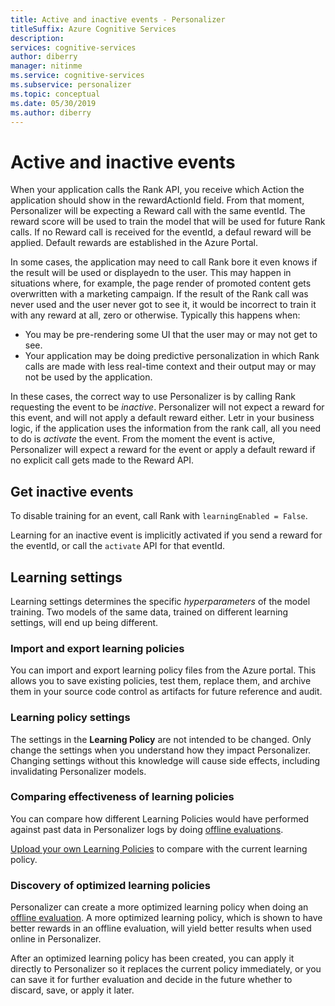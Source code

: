 ```yaml
---
title: Active and inactive events - Personalizer
titleSuffix: Azure Cognitive Services
description: 
services: cognitive-services
author: diberry
manager: nitinme
ms.service: cognitive-services
ms.subservice: personalizer
ms.topic: conceptual
ms.date: 05/30/2019
ms.author: diberry
---
```


# Active and inactive events

When your application calls the Rank API, you receive which Action the application should show in the rewardActionId field.  From that moment, Personalizer will be expecting a Reward call with the same eventId. The reward score will be used to train the model that will be used for future Rank calls. If no Reward call is received for the eventId, a defaul reward will be applied. Default rewards are established in the Azure Portal.

In some cases, the application may need to call Rank bore it even knows if the result will be used or displayedn to the user. This may happen in situations where, for example, the page render of promoted content gets overwritten with a marketing campaign. If the result of the Rank call was never used and the user never got to see it, it would be incorrect to train it with any reward at all, zero or otherwise.
Typically this happens when:

* You may be pre-rendering some UI that the user may or may not get to see. 
* Your application may be doing predictive personalization in which Rank calls are made with less real-time context and their output may or may not be used by the application. 

In these cases, the correct way to use Personalizer is by calling Rank requesting the event to be _inactive_. Personalizer will not expect a reward for this event, and will not apply a default reward either. 
Letr in your business logic, if the application uses the information from the rank call, all you need to do is _activate_ the event. From the moment the event is active, Personalizer will expect a reward for the event or apply a default reward if no explicit call gets made to the Reward API.

## Get inactive events

To disable training for an event, call Rank with `learningEnabled = False`.

Learning for an inactive event is implicitly activated if you send a reward for the eventId, or call the `activate` API for that eventId.

## Learning settings

Learning settings determines the specific *hyperparameters* of the model training. Two models of the same data, trained on different learning settings, will end up being different.

### Import and export learning policies

You can import and export learning policy files from the Azure portal. This allows you to save existing policies, test them, replace them, and archive them in your source code control as artifacts for future reference and audit.

### Learning policy settings

The settings in the **Learning Policy** are not intended to be changed. Only change the settings when you understand how they impact Personalizer. Changing settings without this knowledge will cause side effects, including invalidating Personalizer models.

### Comparing effectiveness of learning policies

You can compare how different Learning Policies would have performed against past data in Personalizer logs by doing [offline evaluations](concepts-offline-evaluation.md).

[Upload your own Learning Policies](how-to-offline-evaluation.md) to compare with the current learning policy.

### Discovery of optimized learning policies

Personalizer can create a more optimized learning policy when doing an [offline evaluation](how-to-offline-evaluation.md). 
A more optimized learning policy, which is shown to have better rewards in an offline evaluation, will yield better results when used online in Personalizer.

After an optimized learning policy has been created, you can apply it directly to Personalizer so it replaces the current policy immediately, or you can save it for further evaluation and decide in the future whether to discard, save, or apply it later.
